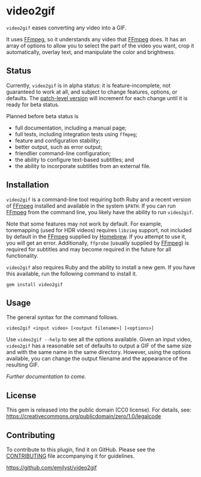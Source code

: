 video2gif
=========

`video2gif` eases converting any video into a GIF.

It uses [FFmpeg], so it understands any video that [FFmpeg] does. It has
an array of options to allow you to select the part of the video you
want, crop it automatically, overlay text, and manipulate the color and
brightness.


Status
------

Currently, `video2gif` is in alpha status: it is feature-incomplete, not
guaranteed to work at all, and subject to change features, options, or
defaults. The [patch-level version] will increment for each change until
it is ready for beta status.

Planned before beta status is

* full documentation, including a manual page;
* full tests, including integration tests using `ffmpeg`;
* feature and configuration stability;
* better output, such as error output;
* friendlier command-line configuration;
* the ability to configure text-based subtitles; and
* the ability to incorporate subtitles from an external file.


Installation
------------

`video2gif` is a command-line tool requiring both Ruby and a recent
version of [FFmpeg] installed and available in the system `$PATH`. If
you can run [FFmpeg] from the command line, you likely have the ability
to run `video2gif`.

Note that some features may not work by default. For example,
tonemapping (used for HDR videos) requires `libzimg` support, not
included by default in the [FFmpeg] supplied by [Homebrew]. If you
attempt to use it, you will get an error. Additionally, `ffprobe`
(usually supplied by [FFmpeg]) is required for subtitles and may become
required in the future for all functionality.

`video2gif` also requires Ruby and the ability to install a new gem. If
you have this available, run the following command to install it.

    gem install video2gif


Usage
-----

The general syntax for the command follows.

    video2gif <input video> [<output filename>] [<options>]

Use `video2gif --help` to see all the options available. Given an input
video, `video2gif` has a reasonable set of defaults to output a GIF of
the same size and with the same name in the same directory. However,
using the options available, you can change the output filename and the
appearance of the resulting GIF.

_Further documentation to come._


License
-------

This gem is released into the public domain (CC0 license). For details,
see: https://creativecommons.org/publicdomain/zero/1.0/legalcode


Contributing
------------

To contribute to this plugin, find it on GitHub. Please see the
[CONTRIBUTING](CONTRIBUTING.markdown) file accompanying it for
guidelines.

https://github.com/emilyst/video2gif


[FFmpeg]: https://ffmpeg.org
[patch-level version]: https://semver.org
[Homebrew]: https://brew.sh
